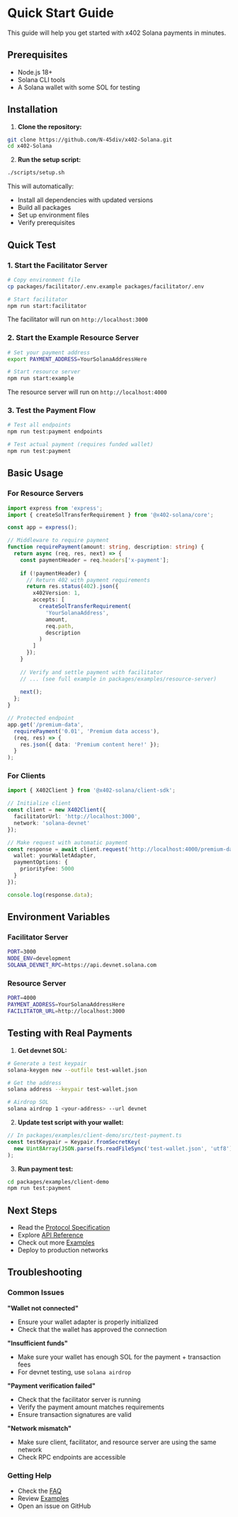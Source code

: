 # Quick Start Guide

This guide will help you get started with x402 Solana payments in minutes.

## Prerequisites

- Node.js 18+
- Solana CLI tools
- A Solana wallet with some SOL for testing

## Installation

1. **Clone the repository:**
```bash
git clone https://github.com/N-45div/x402-Solana.git
cd x402-Solana
```

2. **Run the setup script:**
```bash
./scripts/setup.sh
```

This will automatically:
- Install all dependencies with updated versions
- Build all packages
- Set up environment files
- Verify prerequisites

## Quick Test

### 1. Start the Facilitator Server

```bash
# Copy environment file
cp packages/facilitator/.env.example packages/facilitator/.env

# Start facilitator
npm run start:facilitator
```

The facilitator will run on `http://localhost:3000`

### 2. Start the Example Resource Server

```bash
# Set your payment address
export PAYMENT_ADDRESS=YourSolanaAddressHere

# Start resource server
npm run start:example
```

The resource server will run on `http://localhost:4000`

### 3. Test the Payment Flow

```bash
# Test all endpoints
npm run test:payment endpoints

# Test actual payment (requires funded wallet)
npm run test:payment
```

## Basic Usage

### For Resource Servers

```typescript
import express from 'express';
import { createSolTransferRequirement } from '@x402-solana/core';

const app = express();

// Middleware to require payment
function requirePayment(amount: string, description: string) {
  return async (req, res, next) => {
    const paymentHeader = req.headers['x-payment'];
    
    if (!paymentHeader) {
      // Return 402 with payment requirements
      return res.status(402).json({
        x402Version: 1,
        accepts: [
          createSolTransferRequirement(
            'YourSolanaAddress',
            amount,
            req.path,
            description
          )
        ]
      });
    }
    
    // Verify and settle payment with facilitator
    // ... (see full example in packages/examples/resource-server)
    
    next();
  };
}

// Protected endpoint
app.get('/premium-data', 
  requirePayment('0.01', 'Premium data access'),
  (req, res) => {
    res.json({ data: 'Premium content here!' });
  }
);
```

### For Clients

```typescript
import { X402Client } from '@x402-solana/client-sdk';

// Initialize client
const client = new X402Client({
  facilitatorUrl: 'http://localhost:3000',
  network: 'solana-devnet'
});

// Make request with automatic payment
const response = await client.request('http://localhost:4000/premium-data', {
  wallet: yourWalletAdapter,
  paymentOptions: {
    priorityFee: 5000
  }
});

console.log(response.data);
```

## Environment Variables

### Facilitator Server
```bash
PORT=3000
NODE_ENV=development
SOLANA_DEVNET_RPC=https://api.devnet.solana.com
```

### Resource Server
```bash
PORT=4000
PAYMENT_ADDRESS=YourSolanaAddressHere
FACILITATOR_URL=http://localhost:3000
```

## Testing with Real Payments

1. **Get devnet SOL:**
```bash
# Generate a test keypair
solana-keygen new --outfile test-wallet.json

# Get the address
solana address --keypair test-wallet.json

# Airdrop SOL
solana airdrop 1 <your-address> --url devnet
```

2. **Update test script with your wallet:**
```typescript
// In packages/examples/client-demo/src/test-payment.ts
const testKeypair = Keypair.fromSecretKey(
  new Uint8Array(JSON.parse(fs.readFileSync('test-wallet.json', 'utf8')))
);
```

3. **Run payment test:**
```bash
cd packages/examples/client-demo
npm run test:payment
```

## Next Steps

- Read the [Protocol Specification](./protocol.md)
- Explore [API Reference](./api.md)
- Check out more [Examples](../packages/examples/README.md)
- Deploy to production networks

## Troubleshooting

### Common Issues

**"Wallet not connected"**
- Ensure your wallet adapter is properly initialized
- Check that the wallet has approved the connection

**"Insufficient funds"**
- Make sure your wallet has enough SOL for the payment + transaction fees
- For devnet testing, use `solana airdrop`

**"Payment verification failed"**
- Check that the facilitator server is running
- Verify the payment amount matches requirements
- Ensure transaction signatures are valid

**"Network mismatch"**
- Make sure client, facilitator, and resource server are using the same network
- Check RPC endpoints are accessible

### Getting Help

- Check the [FAQ](./faq.md)
- Review [Examples](../packages/examples/)
- Open an issue on GitHub
